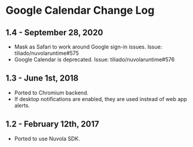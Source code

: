 Google Calendar Change Log
==========================

1.4 - September 28, 2020
------------------------

 * Mask as Safari to work around Google sign-in issues. Issue: tiliado/nuvolaruntime#575
 * Google Calendar is deprecated. Issue: tiliado/nuvolaruntime#576

1.3 - June 1st, 2018
--------------------

 * Ported to Chromium backend.
 * If desktop notifications are enabled, they are used instead of web app alerts.

1.2 - February 12th, 2017
-------------------------

  * Ported to use Nuvola SDK.
